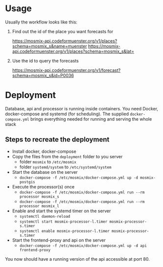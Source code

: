 # Usage

Usually the workflow looks like this:

1. Find out the id of the place you want forecasts for

    https://mosmix-api.codeformuenster.org/v1/places?schema=mosmix_s&name=muenster
    https://mosmix-api.codeformuenster.org/v1/places?schema=mosmix_s&lat=

2. Use the id to query the forecasts

    https://mosmix-api.codeformuenster.org/v1/forecast?schema=mosmix_s&id=P0036

# Deployment

Database, api and processor is running inside containers. You need Docker, docker-compose and systemd (for scheduling). The supplied `docker-compose.yml` brings everything needed for running and serving the whole stack

## Steps to recreate the deployment

- Install docker, docker-compose
- Copy the files from the `deployment` folder to you server
  - folder `mosmix` to `/etc/mosmix`
  - folder `systemd/system` to `/etc/systemd/system`
- Start the database on the server
  - `docker-compose -f /etc/mosmix/docker-compose.yml up -d mosmix-postgis`
- Execute the processor(s) once
  - `docker-compose -f /etc/mosmix/docker-compose.yml run --rm processor mosmix_s`
  - `docker-compose -f /etc/mosmix/docker-compose.yml run --rm processor mosmix_l`
- Enable and start the systemd timer on the server
  - `systemctl daemon-reload`
  - `systemctl start mosmix-processor-l.timer mosmix-processor-s.timer`
  - `systemctl enable mosmix-processor-l.timer mosmix-processor-s.timer`
- Start the frontend-proxy and api on the server
  - `docker-compose -f /etc/mosmix/docker-compose.yml up -d api frontend-proxy`

You now should have a running version of the api accessible at port 80.
